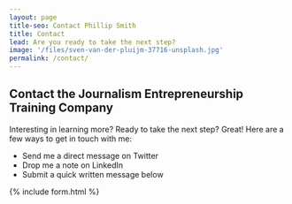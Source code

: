 ```yaml
---
layout: page
title-seo: Contact Phillip Smith
title: Contact
lead: Are you ready to take the next step?
image: '/files/sven-van-der-pluijm-37716-unsplash.jpg'
permalink: /contact/
---
```


## Contact the Journalism Entrepreneurship Training Company

Interesting in learning more? Ready to take the next step? Great! Here are a few ways to get in touch with me:

* Send me a direct message on Twitter
* Drop me a note on LinkedIn
* Submit a quick written message below

{% include form.html %}
